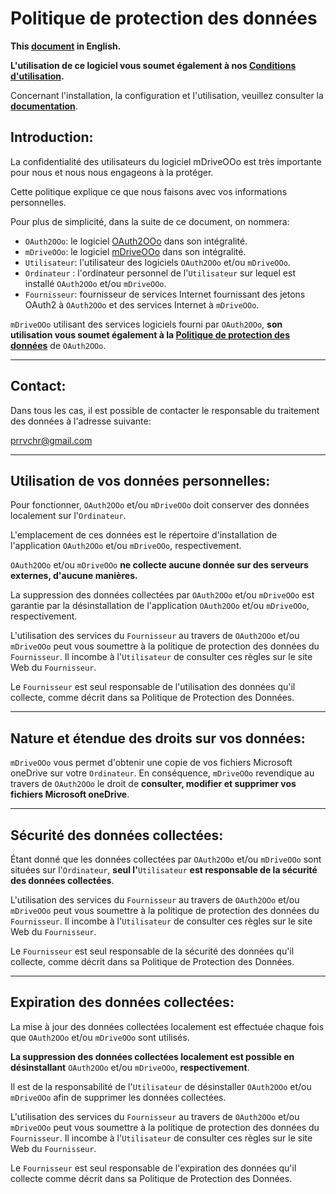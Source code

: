 <!--
╔════════════════════════════════════════════════════════════════════════════════════╗
║                                                                                    ║
║   Copyright (c) 2020-25 https://prrvchr.github.io                                  ║
║                                                                                    ║
║   Permission is hereby granted, free of charge, to any person obtaining            ║
║   a copy of this software and associated documentation files (the "Software"),     ║
║   to deal in the Software without restriction, including without limitation        ║
║   the rights to use, copy, modify, merge, publish, distribute, sublicense,         ║
║   and/or sell copies of the Software, and to permit persons to whom the Software   ║
║   is furnished to do so, subject to the following conditions:                      ║
║                                                                                    ║
║   The above copyright notice and this permission notice shall be included in       ║
║   all copies or substantial portions of the Software.                              ║
║                                                                                    ║
║   THE SOFTWARE IS PROVIDED "AS IS", WITHOUT WARRANTY OF ANY KIND,                  ║
║   EXPRESS OR IMPLIED, INCLUDING BUT NOT LIMITED TO THE WARRANTIES                  ║
║   OF MERCHANTABILITY, FITNESS FOR A PARTICULAR PURPOSE AND NONINFRINGEMENT.        ║
║   IN NO EVENT SHALL THE AUTHORS OR COPYRIGHT HOLDERS BE LIABLE FOR ANY             ║
║   CLAIM, DAMAGES OR OTHER LIABILITY, WHETHER IN AN ACTION OF CONTRACT,             ║
║   TORT OR OTHERWISE, ARISING FROM, OUT OF OR IN CONNECTION WITH THE SOFTWARE       ║
║   OR THE USE OR OTHER DEALINGS IN THE SOFTWARE.                                    ║
║                                                                                    ║
╚════════════════════════════════════════════════════════════════════════════════════╝
-->

# Politique de protection des données

**This [document][1] in English.**

**L'utilisation de ce logiciel vous soumet également à nos [Conditions d'utilisation][2].**

Concernant l'installation, la configuration et l'utilisation, veuillez consulter la **[documentation][3]**.

## Introduction:

La confidentialité des utilisateurs du logiciel mDriveOOo est très importante pour nous et nous nous engageons à la protéger.

Cette politique explique ce que nous faisons avec vos informations personnelles.

Pour plus de simplicité, dans la suite de ce document, on nommera:
- `OAuth2OOo`: le logiciel [OAuth2OOo][4] dans son intégralité.
- `mDriveOOo`: le logiciel [mDriveOOo][5] dans son intégralité.
- `Utilisateur`: l'utilisateur des logiciels `OAuth2OOo` et/ou `mDriveOOo`.
- `Ordinateur` : l'ordinateur personnel de l'`Utilisateur` sur lequel est installé `OAuth2OOo` et/ou `mDriveOOo`.
- `Fournisseur`: fournisseur de services Internet fournissant des jetons OAuth2 à `OAuth2OOo` et des services Internet à `mDriveOOo`.

`mDriveOOo` utilisant des services logiciels fourni par `OAuth2OOo`, **son utilisation vous soumet également à la [Politique de protection des données][6]** de `OAuth2OOo`.

___
## Contact:

Dans tous les cas, il est possible de contacter le responsable du traitement des données à l'adresse suivante:

prrvchr@gmail.com

___
## Utilisation de vos données personnelles:

Pour fonctionner, `OAuth2OOo` et/ou `mDriveOOo` doit conserver des données localement sur l'`Ordinateur`.

L'emplacement de ces données est le répertoire d'installation de l'application `OAuth2OOo` et/ou `mDriveOOo`, respectivement.

`OAuth2OOo` et/ou `mDriveOOo` **ne collecte aucune donnée sur des serveurs externes, d'aucune manières.**

La suppression des données collectées par `OAuth2OOo` et/ou `mDriveOOo` est garantie par la désinstallation de l'application `OAuth2OOo` et/ou `mDriveOOo`, respectivement.

L'utilisation des services du `Fournisseur` au travers de `OAuth2OOo` et/ou `mDriveOOo` peut vous soumettre à la politique de protection des données du `Fournisseur`. Il incombe à l'`Utilisateur` de consulter ces règles sur le site Web du `Fournisseur`.

Le `Fournisseur` est seul responsable de l'utilisation des données qu'il collecte, comme décrit dans sa Politique de Protection des Données.

___
## Nature et étendue des droits sur vos données:

`mDriveOOo` vous permet d'obtenir une copie de vos fichiers Microsoft oneDrive sur votre `Ordinateur`. En conséquence, `mDriveOOo` revendique au travers de `OAuth2OOo` le droit de **consulter, modifier et supprimer vos fichiers Microsoft oneDrive**.

___
## Sécurité des données collectées:

Étant donné que les données collectées par `OAuth2OOo` et/ou `mDriveOOo` sont situées sur l'`Ordinateur`, **seul l'**`Utilisateur` **est responsable de la sécurité des données collectées**.

L'utilisation des services du `Fournisseur` au travers de `OAuth2OOo` et/ou `mDriveOOo` peut vous soumettre à la politique de protection des données du `Fournisseur`. Il incombe à l'`Utilisateur` de consulter ces règles sur le site Web du `Fournisseur`.

Le `Fournisseur` est seul responsable de la sécurité des données qu'il collecte, comme décrit dans sa Politique de Protection des Données.

___
## Expiration des données collectées:

La mise à jour des données collectées localement est effectuée chaque fois que `OAuth2OOo` et/ou `mDriveOOo` sont utilisés.

**La suppression des données collectées localement est possible en désinstallant** `OAuth2OOo` et/ou `mDriveOOo`, **respectivement**.

Il est de la responsabilité de l'`Utilisateur` de désinstaller `OAuth2OOo` et/ou `mDriveOOo` afin de supprimer les données collectées.

L'utilisation des services du `Fournisseur` au travers de `OAuth2OOo` et/ou `mDriveOOo` peut vous soumettre à la politique de protection des données du `Fournisseur`. Il incombe à l'`Utilisateur` de consulter ces règles sur le site Web du `Fournisseur`.

Le `Fournisseur` est seul responsable de l'expiration des données qu'il collecte comme décrit dans sa Politique de Protection des Données.

[1]: <https://prrvchr.github.io/mDriveOOo/source/mDriveOOo/registration/PrivacyPolicy_en>
[2]: <https://prrvchr.github.io/mDriveOOo/source/mDriveOOo/registration/TermsOfUse_fr>
[3]: <https://prrvchr.github.io/mDriveOOo/README_fr>
[4]: <https://github.com/prrvchr/OAuth2OOo/releases/latest/download/OAuth2OOo.oxt>
[5]: <https://github.com/prrvchr/mDriveOOo/releases/latest/download/mDriveOOo.oxt>
[6]: <https://prrvchr.github.io/OAuth2OOo/source/OAuth2OOo/registration/PrivacyPolicy_fr>
